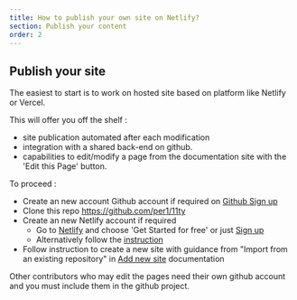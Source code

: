 ```yaml
---
title: How to publish your own site on Netlify?
section: Publish your content
order: 2
---
```


## Publish your site

The easiest to start is to work on hosted site based on platform like Netlify or Vercel.

This will offer you off the shelf :
- site publication automated after each modification
- integration with a shared back-end on github.
- capabilities to edit/modify a page from the documentation site with the 'Edit this Page' button.

To proceed :

- Create an new account Github account if required on [Github Sign up](https://github.com/signup)
- Clone this repo https://github.com/per1/11ty
- Create an new Netlify account if required 
	+ Go to [Netlify](https://www.netlify.com/) and choose 'Get Started for free' or just [Sign up](https://app.netlify.com/signup)
	+ Alternatively follow the [instruction](https://docs.netlify.com/get-started/)
- Follow instruction to create a new site with guidance from "Import from an existing repository" in [Add new site](https://docs.netlify.com/welcome/add-new-site/) documentation

Other contributors who may edit the pages need their own github account and you must include them in the github project.

